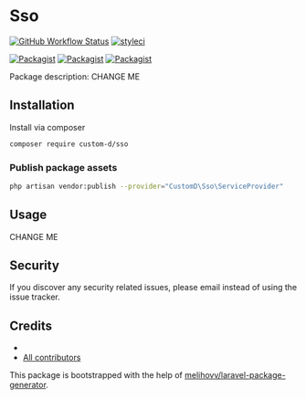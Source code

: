 # Sso

[![GitHub Workflow Status](https://github.com/custom-d/sso/workflows/Run%20tests/badge.svg)](https://github.com/custom-d/sso/actions)
[![styleci](https://styleci.io/repos/CHANGEME/shield)](https://styleci.io/repos/CHANGEME)

[![Packagist](https://img.shields.io/packagist/v/custom-d/sso.svg)](https://packagist.org/packages/custom-d/sso)
[![Packagist](https://poser.pugx.org/custom-d/sso/d/total.svg)](https://packagist.org/packages/custom-d/sso)
[![Packagist](https://img.shields.io/packagist/l/custom-d/sso.svg)](https://packagist.org/packages/custom-d/sso)

Package description: CHANGE ME

## Installation

Install via composer
```bash
composer require custom-d/sso
```

### Publish package assets

```bash
php artisan vendor:publish --provider="CustomD\Sso\ServiceProvider"
```

## Usage

CHANGE ME

## Security

If you discover any security related issues, please email 
instead of using the issue tracker.

## Credits

- [](https://github.com/custom-d/sso)
- [All contributors](https://github.com/custom-d/sso/graphs/contributors)

This package is bootstrapped with the help of
[melihovv/laravel-package-generator](https://github.com/melihovv/laravel-package-generator).
